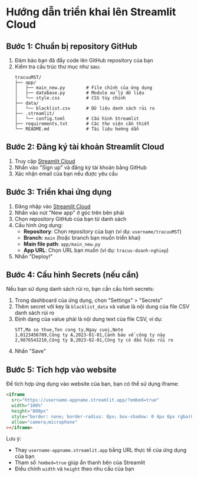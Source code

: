 # Hướng dẫn triển khai lên Streamlit Cloud

## Bước 1: Chuẩn bị repository GitHub

1. Đảm bảo bạn đã đẩy code lên GitHub repository của bạn
2. Kiểm tra cấu trúc thư mục như sau:
   ```
   tracuuMST/
   ├── app/
   │   ├── main_new.py        # File chính của ứng dụng
   │   ├── database.py        # Module xử lý dữ liệu
   │   └── style.css          # CSS tùy chỉnh
   ├── data/
   │   └── blacklist.csv      # Dữ liệu danh sách rủi ro
   ├── .streamlit/
   │   └── config.toml        # Cấu hình Streamlit
   ├── requirements.txt       # Các thư viện cần thiết
   └── README.md              # Tài liệu hướng dẫn
   ```

## Bước 2: Đăng ký tài khoản Streamlit Cloud

1. Truy cập [Streamlit Cloud](https://streamlit.io/cloud)
2. Nhấn vào "Sign up" và đăng ký tài khoản bằng GitHub
3. Xác nhận email của bạn nếu được yêu cầu

## Bước 3: Triển khai ứng dụng

1. Đăng nhập vào [Streamlit Cloud](https://streamlit.io/cloud)
2. Nhấn vào nút "New app" ở góc trên bên phải
3. Chọn repository GitHub của bạn từ danh sách
4. Cấu hình ứng dụng:
   - **Repository**: Chọn repository của bạn (ví dụ: `username/tracuuMST`)
   - **Branch**: `main` (hoặc branch bạn muốn triển khai)
   - **Main file path**: `app/main_new.py`
   - **App URL**: Chọn URL bạn muốn (ví dụ: `tracuu-doanh-nghiep`)
5. Nhấn "Deploy!"

## Bước 4: Cấu hình Secrets (nếu cần)

Nếu bạn sử dụng danh sách rủi ro, bạn cần cấu hình secrets:

1. Trong dashboard của ứng dụng, chọn "Settings" > "Secrets"
2. Thêm secret với key là `blacklist_data` và value là nội dung của file CSV danh sách rủi ro
3. Định dạng của value phải là nội dung text của file CSV, ví dụ:
   ```
   STT,Ma so thue,Ten cong ty,Ngay cuoi,Note
   1,0123456789,Công ty A,2023-01-01,Cảnh báo về công ty này
   2,9876543210,Công ty B,2023-02-01,Công ty có dấu hiệu rủi ro
   ```
4. Nhấn "Save"

## Bước 5: Tích hợp vào website

Để tích hợp ứng dụng vào website của bạn, bạn có thể sử dụng iframe:

```html
<iframe 
  src="https://username-appname.streamlit.app/?embed=true" 
  width="100%" 
  height="800px" 
  style="border: none; border-radius: 8px; box-shadow: 0 4px 6px rgba(0, 0, 0, 0.1);"
  allow="camera;microphone"
></iframe>
```

Lưu ý:
- Thay `username-appname.streamlit.app` bằng URL thực tế của ứng dụng của bạn
- Tham số `?embed=true` giúp ẩn thanh bên của Streamlit
- Điều chỉnh `width` và `height` theo nhu cầu của bạn
